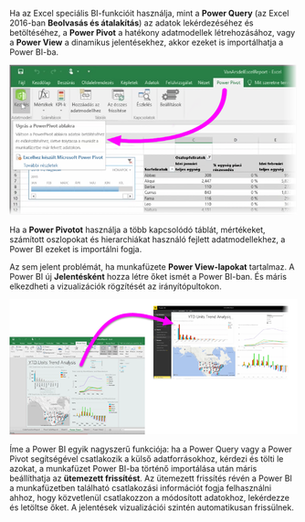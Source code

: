 Ha az Excel speciális BI-funkcióit használja, mint a **Power Query** (az Excel 2016-ban **Beolvasás és átalakítás**) az adatok lekérdezéséhez és betöltéséhez, a **Power Pivot** a hatékony adatmodellek létrehozásához, vagy a **Power View** a dinamikus jelentésekhez, akkor ezeket is importálhatja a Power BI-ba.

![](media/5-3-import-powerpivot-powerview/5-3_1.png)

Ha a **Power Pivotot** használja a több kapcsolódó táblát, mértékeket, számított oszlopokat és hierarchiákat használó fejlett adatmodellekhez, a Power BI ezeket is importálni fogja.

Az sem jelent problémát, ha munkafüzete **Power View-lapokat** tartalmaz. A Power BI új **Jelentésként** hozza létre őket ismét a Power BI-ban. És máris elkezdheti a vizualizációk rögzítését az irányítópultokon.

![](media/5-3-import-powerpivot-powerview/5-3_2.png)

Íme a Power BI egyik nagyszerű funkciója: ha a Power Query vagy a Power Pivot segítségével csatlakozik a külső adatforrásokhoz, kérdezi és tölti le azokat, a munkafüzet Power BI-ba történő importálása után máris beállíthatja az **ütemezett frissítést**. Az ütemezett frissítés révén a Power BI a munkafüzetben található csatlakozási információt fogja felhasználni ahhoz, hogy közvetlenül csatlakozzon a módosított adatokhoz, lekérdezze és letöltse őket. A jelentések vizualizációi szintén automatikusan frissülnek.

